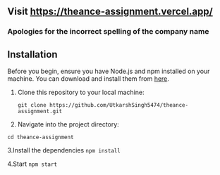 
## Visit https://theance-assignment.vercel.app/

### Apologies for the incorrect spelling of the company name

## Installation

Before you begin, ensure you have Node.js and npm installed on your machine. You can download and install them from [here](https://nodejs.org/).

1. Clone this repository to your local machine:

   ```git clone https://github.com/UtkarshSingh5474/theance-assignment.git```

2. Navigate into the project directory:

```cd theance-assignment```

3.Install the dependencies
```npm install```

4.Start 
``npm start``


